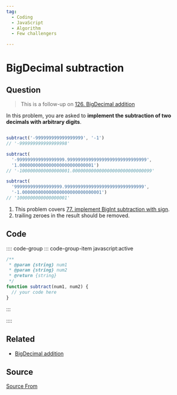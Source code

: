```yaml
---
tag:
  - Coding
  - JavaScript
  - Algorithm
  - Few challengers

---
```

  
# BigDecimal subtraction

## Question
> This is a follow-up on [126\. BigDecimal addition](https://bigfrontend.dev/problem/decimal-addition)

In this problem, you are asked to **implement the subtraction of two decimals with arbitrary digits**.

```js

subtract('-999999999999999999', '-1')
// '-999999999999999998'

subtract(
  '-999999999999999999.999999999999999999999999999999', 
  '1.0000000000000000000000000001')
// '-1000000000000000001.000000000000000000000000000099'

subtract(
  '999999999999999999.999999999999999999999999999999', 
  '-1.000000000000000000000000000001')
// '1000000000000000001'
```

1.  This problem covers [77\. implement BigInt subtraction with sign](https://bigfrontend.dev/problem/implement-BigInt-subtraction-with-sign).
2.  trailing zeroes in the result should be removed.

## Code
:::: code-group
::: code-group-item javascript:active
```javascript
/**
 * @param {string} num1
 * @param {string} num2
 * @return {string}
 */
function subtract(num1, num2) {
  // your code here
}
```
:::
    
::::


## Related

+ [BigDecimal addition](./decimal-addition)
##  Source
[Source From](https://bigfrontend.dev/problem/bigdecimal-subtraction)

  
